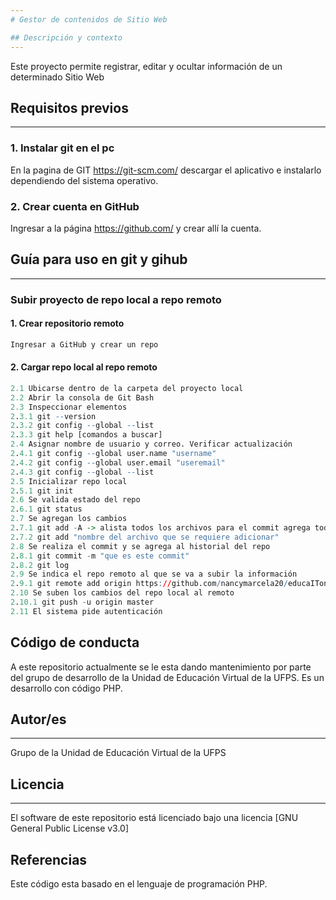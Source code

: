 ```yaml
---
# Gestor de contenidos de Sitio Web

## Descripción y contexto
---
```

Este proyecto permite registrar, editar y ocultar información de un determinado Sitio Web

## Requisitos previos
---
### 1. Instalar git en el pc
En la pagina de GIT https://git-scm.com/ descargar el aplicativo e instalarlo dependiendo del sistema operativo.

### 2. Crear cuenta en GitHub
Ingresar a la página https://github.com/ y crear allí la cuenta.

## Guía para uso en git y gihub
---
### Subir proyecto de repo local a repo remoto
#### 1. Crear repositorio remoto
```r
Ingresar a GitHub y crear un repo 
```
#### 2. Cargar repo local al repo remoto
```r
2.1 Ubicarse dentro de la carpeta del proyecto local
2.2 Abrir la consola de Git Bash
2.3 Inspeccionar elementos
2.3.1 git --version
2.3.2 git config --global --list
2.3.3 git help [comandos a buscar]
2.4 Asignar nombre de usuario y correo. Verificar actualización
2.4.1 git config --global user.name "username"
2.4.2 git config --global user.email "useremail"
2.4.3 git config --global --list
2.5 Inicializar repo local
2.5.1 git init
2.6 Se valida estado del repo
2.6.1 git status
2.7 Se agregan los cambios
2.7.1 git add -A -> alista todos los archivos para el commit agrega todos los archivos de golpe)
2.7.2 git add "nombre del archivo que se requiere adicionar"
2.8 Se realiza el commit y se agrega al historial del repo
2.8.1 git commit -m "que es este commit"
2.8.2 git log
2.9 Se indica el repo remoto al que se va a subir la información
2.9.1 git remote add origin https://github.com/nancymarcela20/educaIToncms_prueba.git
2.10 Se suben los cambios del repo local al remoto
2.10.1 git push -u origin master
2.11 El sistema pide autenticación
```

## Código de conducta 

A este repositorio actualmente se le esta dando mantenimiento por parte del grupo de desarrollo de la Unidad de Educación Virtual de la UFPS. Es un desarrollo con código PHP.

## Autor/es
---
Grupo de la Unidad de Educación Virtual de la UFPS

## Licencia 
---
El software de este repositorio está licenciado bajo una licencia [GNU General Public License v3.0]

## Referencias

Este código esta basado en el lenguaje de programación PHP.
